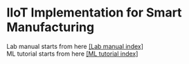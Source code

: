 # IIoT Implementation for Smart Manufacturing
Lab manual starts from here [[Lab manual index]](https://colab.research.google.com/github/ljwg3000/JihoLeePublic/blob/main/index.ipynb)\
ML tutorial starts from here [[ML tutorial index]](https://colab.research.google.com/github/ljwg3000/JihoLeePublic/blob/main/ML_index.ipynb)
